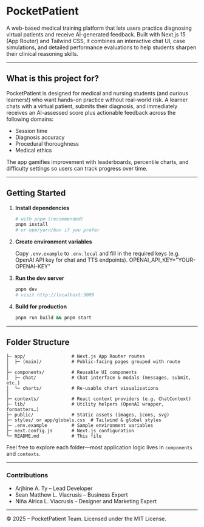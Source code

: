 # PocketPatient

A web-based medical training platform that lets users practice diagnosing virtual patients and receive AI-generated feedback. Built with Next.js 15 (App Router) and Tailwind CSS, it combines an interactive chat UI, case simulations, and detailed performance evaluations to help students sharpen their clinical reasoning skills.

---

## What is this project for?

PocketPatient is designed for medical and nursing students (and curious learners!) who want hands-on practice without real-world risk.  A learner chats with a virtual patient, submits their diagnosis, and immediately receives an AI-assessed score plus actionable feedback across the following domains:

* Session time
* Diagnosis accuracy
* Procedural thoroughness
* Medical ethics

The app gamifies improvement with leaderboards, percentile charts, and difficulty settings so users can track progress over time.

---

## Getting Started

1. **Install dependencies**

   ```bash
   # with pnpm (recommended)
   pnpm install
   # or npm/yarn/bun if you prefer
   ```

2. **Create environment variables**

   Copy `.env.example` to `.env.local` and fill in the required keys (e.g. OpenAI API key for chat and TTS endpoints).
   OPENAI_API_KEY="YOUR-OPENAI-KEY"
   

3. **Run the dev server**

   ```bash
   pnpm dev
   # visit http://localhost:3000
   ```

4. **Build for production**

   ```bash
   pnpm run build && pnpm start
   ```

---

## Folder Structure

```
├─ app/                 # Next.js App Router routes
│  ├─ (main)/           # Public-facing pages grouped with route 
│
├─ components/          # Reusable UI components
│  ├─ chat/             # Chat interface & modals (messages, submit, etc.)
│  └─ charts/           # Re-usable chart visualisations
│
├─ contexts/            # React context providers (e.g. ChatContext)
├─ lib/                 # Utility helpers (OpenAI wrapper, formatters…)
├─ public/              # Static assets (images, icons, svg)
├─ styles/ or app/globals.css  # Tailwind & global styles
├─ .env.example         # Sample environment variables
├─ next.config.js       # Next.js configuration
└─ README.md            # This file
```

Feel free to explore each folder—most application logic lives in `components` and `contexts`.

---

### Contributions

- Arjhine A. Ty – Lead Developer
- Sean Matthew L. Viacrusis – Business Expert
- Niña Alrica L. Viacrusis – Designer and Marketing Expert

---

© 2025 – PocketPatient Team. Licensed under the MIT License.
